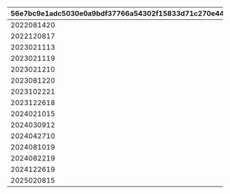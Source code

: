 |56e7bc9e1adc5030e0a9bdf37766a54302f15833d71c270e442877950b3c9989|5d623109b330d26aea4cf67f4358d856d01448735cd39f901c413fe4e8821053|ea8ce01be0d1fc85b40ff188e1fb38d8399a6162e4d1702ceea1a91ef681a224|8c8ee0e72d583b88103c90641104f99e318eca273acf2eb88ec902f1fb2747af|f27fbe902dc5cf7d95758830d7c094545835635a63af63cfb895d8d9eaba26d0|
| --- | --- | --- | --- | --- |
|2022081420|https://www.youtube.com/watch?v=P1-wIUSbS-s|2022/8/8 18:00|2022/8/14 22:00|2022/8/14 20:00|
|2022120817|https://youtu.be/MJswZwqB94g|2022/12/8 17:00|2022/12/23 12:00|2022/12/8 17:00|
|2023021113|https://youtu.be/4KJK4_U8lt0|2023/2/11 13:30|2023/2/11 19:30|2023/2/11 13:30|
|2023021119|https://youtu.be/6rsO7sgp0VE|2023/2/11 19:30|2023/2/12 10:00|2023/2/11 19:30|
|2023021210|https://youtu.be/b-vc4MCBzdc|2023/2/12 10:00|2023/2/12 22:00|2023/2/12 10:00|
|2023081220|https://youtube.com/live/HIxUyDMGPto|2023/8/12 20:00|2023/8/12 22:10|2023/8/12 20:00|
|2023102221|https://youtube.com/live/pVOkcT4KsI0|2023/10/22 20:00|2023/10/22 22:10|2023/10/22 20:00|
|2023122618|https://www.youtube.com/@priconne_redive|2023/12/26 18:00|2023/12/26 22:00|2023/12/26 18:00|
|2024021015|https://www.youtube.com/channel/UCiPSajGFI4ja74nYPU1MexA|2024/02/10 15:00|2024/02/11 22:00|2024/02/10 15:00|
|2024030912|https://www.youtube.com/@priconne_redive|2024/03/09 12:00|2024/03/09 21:05|2024/03/09 12:00|
|2024042710|https://youtube.com/live/q4nmwdceWik|2024/04/27 10:00|2024/04/27 22:30|2024/04/27 10:00|
|2024081019|https://youtube.com/live/zWczosxSvVE|2024/08/10 19:00|2024/08/10 23:00|2024/08/10 19:00|
|2024082219|https://youtube.com/live/Qp9pJyTIHE4|2024/08/22 19:00|2024/08/22 22:00|2024/08/22 19:00|
|2024122619|https://www.youtube.com/@priconne_redive/streams|2024/12/26 19:00|2024/12/26 22:00|2024/12/26 19:00|
|2025020815|https://www.youtube.com/@priconne_redive|2025/02/08 15:00|2025/02/09 22:00|2025/02/08 15:00|